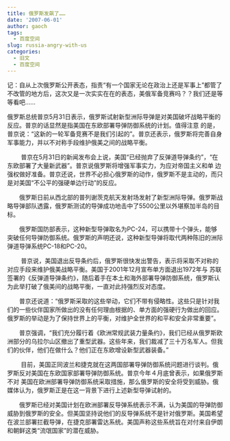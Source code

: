 ```yaml
---
title: 俄罗斯发飙了……
date: '2007-06-01'
author: gaoch
tags:
  - 百度空间
slug: russia-angry-with-us
categories:
  - 旧文
  - 百度空间
---
```


记：自从上次俄罗斯公开表态，指责“有一个国家无论在政治上还是军事上”都管了不改管的地方后，这次又是一次实实在在的表态，美俄军备竞赛吗？？我们还是等等看吧……

俄罗斯总统普京5月31日表示，俄罗斯试射新型洲际导弹是对美国破坏战略平衡的反应。普京的话显然是指美国在东欧部署导弹防御系统的计划。值得注意
的是，普京说：“这新的一轮军备竞赛不是我们引起的”。普京还表示，俄罗斯将完善自身军事能力，并以不对称手段维护俄美之间的战略平衡。[](http://news.zgjrw.com/zhuanti/2007032201/)

　
　普京在5月31日的新闻发布会上说，美国“已经抛弃了反弹道导弹条约”，“在东欧部署了大量新武器”。普京说俄罗斯将增强军事实力，为应对帝国主义和单
边强权做好准备。普京还说，世界不必担心俄罗斯的动作，俄罗斯不是主动的，而只是对美国“不公平的强硬单边行动”的反应。

　　俄罗斯日前从西北部的普列谢茨克航天发射场发射了新型洲际导弹。俄罗斯战略导弹部队透露，俄罗斯测试的导弹成功地击中了5500公里以外堪察加半岛的目标。

　　俄罗斯国防部表示，这种新型导弹取名为PC-24，可以携带十个弹头，能够突破任何导弹防御系统。俄罗斯的声明还说，这种新型导弹将取代两种陈旧的洲际弹道导弹系统PC-18和PC-20。

　
　普京说，美国退出反导条约后，俄罗斯很快发出警告，表示将采取不对称的对应手段来维护俄美战略平衡。美国于2001年12月宣布单方面退出1972年与
苏联签署的《反弹道导弹条约》，随后着手在本土和海外部署导弹防御系统，俄罗斯认为此举打破了俄美间的战略平衡，一直对此持强烈反对态度。

　　普京还说道：“俄罗斯采取的这些举动，它们不带有侵略性。这些只是针对我们的一些伙伴国家所做出的没有任何理由根据的、单方面的强硬行为做出的回应。俄罗斯的举动是为了保持世界上的平衡，对维护全世界的和平和安全非常重要”。

　　普京强调，“我们充分履行着《欧洲常规武装力量条约》，我们已经从俄罗斯欧洲部分的乌拉尔山区撤出了重型武器。这些年来，我们裁减了三十万名军人。但我们的伙伴，他们在做什么？他们正在东欧增设新型武器装备。”

　
　目前，美国正同波兰和捷克就在这两国部署导弹防御系统问题进行谈判。俄罗斯反对美国在东欧国家部署导弹防御系统。普京今年４月底曾表示，如果俄罗斯不对
美国在欧洲部署导弹防御系统采取措施，那么俄罗斯的安全将受到威胁。俄媒体认为，俄罗斯正是在这一背景下进行上述新型导弹试射的。

　　俄罗斯已经对美国计划在欧洲部署反导弹系统表示不满，认为美国的导弹防御威胁到俄罗斯的安全。但美国坚持说他们的反导弹系统不是针对俄罗斯。美国希望在波兰部署拦截导弹，在捷克部署雷达系统。美国声称这些系统旨在对付来自伊朗和朝鲜这类“流氓国家”的潜在威胁。
